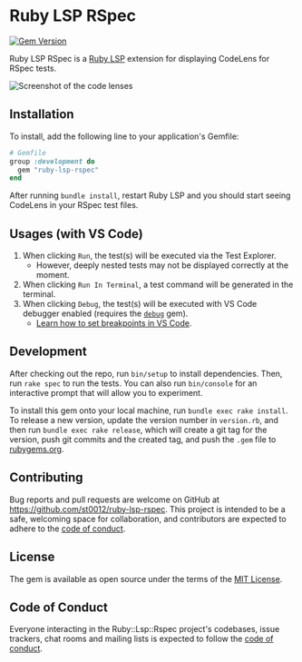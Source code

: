 # Ruby LSP RSpec

[![Gem Version](https://badge.fury.io/rb/ruby-lsp-rspec.svg)](https://badge.fury.io/rb/ruby-lsp-rspec)

Ruby LSP RSpec is a [Ruby LSP](https://github.com/Shopify/ruby-lsp) extension for displaying CodeLens for RSpec tests.

![Screenshot of the code lenses](/misc/example.gif)

## Installation

To install, add the following line to your application's Gemfile:

```ruby
# Gemfile
group :development do
  gem "ruby-lsp-rspec"
end
```

After running `bundle install`, restart Ruby LSP and you should start seeing CodeLens in your RSpec test files.

## Usages (with VS Code)

1. When clicking `Run`, the test(s) will be executed via the Test Explorer.
    - However, deeply nested tests may not be displayed correctly at the moment.
2. When clicking `Run In Terminal`, a test command will be generated in the terminal.
3. When clicking `Debug`, the test(s) will be executed with VS Code debugger enabled (requires the [`debug`](https://github.com/ruby/debug) gem).
    - [Learn how to set breakpoints in VS Code](https://code.visualstudio.com/docs/editor/debugging#_breakpoints).


## Development

After checking out the repo, run `bin/setup` to install dependencies. Then, run `rake spec` to run the tests. You can also run `bin/console` for an interactive prompt that will allow you to experiment.

To install this gem onto your local machine, run `bundle exec rake install`. To release a new version, update the version number in `version.rb`, and then run `bundle exec rake release`, which will create a git tag for the version, push git commits and the created tag, and push the `.gem` file to [rubygems.org](https://rubygems.org).

## Contributing

Bug reports and pull requests are welcome on GitHub at https://github.com/st0012/ruby-lsp-rspec. This project is intended to be a safe, welcoming space for collaboration, and contributors are expected to adhere to the [code of conduct](https://github.com/st0012/ruby-lsp-rspec/blob/main/CODE_OF_CONDUCT.md).

## License

The gem is available as open source under the terms of the [MIT License](https://opensource.org/licenses/MIT).

## Code of Conduct

Everyone interacting in the Ruby::Lsp::Rspec project's codebases, issue trackers, chat rooms and mailing lists is expected to follow the [code of conduct](https://github.com/st0012/ruby-lsp-rspec/blob/main/CODE_OF_CONDUCT.md).
